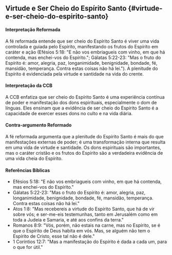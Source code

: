 ## Virtude e Ser Cheio do Espírito Santo {#virtude-e-ser-cheio-do-espirito-santo}

#### Interpretação Reformada
A fé reformada entende que ser cheio do Espírito Santo é viver uma vida controlada e guiada pelo Espírito, manifestando os frutos do Espírito em caráter e ação (Efésios 5:18: "E não vos embriagueis com vinho, em que há contenda, mas enchei-vos do Espírito."; Gálatas 5:22-23: "Mas o fruto do Espírito é: amor, alegria, paz, longanimidade, benignidade, bondade, fé, mansidão, temperança. Contra estas coisas não há lei."). A plenitude do Espírito é evidenciada pela virtude e santidade na vida do crente.

#### Interpretação da CCB
A CCB enfatiza que ser cheio do Espírito Santo é uma experiência contínua de poder e manifestação dos dons espirituais, especialmente o dom de línguas. Eles ensinam que a evidência de ser cheio do Espírito Santo é a capacidade de exercer esses dons no culto e na vida diária.

#### Contra-argumento Reformado
A fé reformada argumenta que a plenitude do Espírito Santo é mais do que manifestações externas de poder; é uma transformação interna que resulta em uma vida de virtude e santidade. Os dons espirituais são importantes, mas o caráter cristão e os frutos do Espírito são a verdadeira evidência de uma vida cheia do Espírito.

#### Referências Bíblicas
- Efésios 5:18: "E não vos embriagueis com vinho, em que há contenda, mas enchei-vos do Espírito."
- Gálatas 5:22-23: "Mas o fruto do Espírito é: amor, alegria, paz, longanimidade, benignidade, bondade, fé, mansidão, temperança. Contra estas coisas não há lei."
- Atos 1:8: "Mas recebereis a virtude do Espírito Santo, que há de vir sobre vós; e ser-me-eis testemunhas, tanto em Jerusalém como em toda a Judeia e Samaria, e até aos confins da terra."
- Romanos 8:9: "Vós, porém, não estais na carne, mas no Espírito, se é que o Espírito de Deus habita em vós. Mas, se alguém não tem o Espírito de Cristo, esse tal não é dele."
- 1 Coríntios 12:7: "Mas a manifestação do Espírito é dada a cada um, para o que for útil."